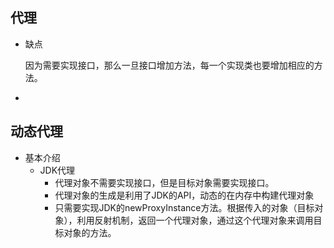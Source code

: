 ## 代理

- 缺点

  因为需要实现接口，那么一旦接口增加方法，每一个实现类也要增加相应的方法。

- 



## 动态代理

- 基本介绍
  - JDK代理
    - 代理对象不需要实现接口，但是目标对象需要实现接口。
    - 代理对象的生成是利用了JDK的API，动态的在内存中构建代理对象
    - 只需要实现JDK的newProxyInstance方法。根据传入的对象（目标对象），利用反射机制，返回一个代理对象，通过这个代理对象来调用目标对象的方法。